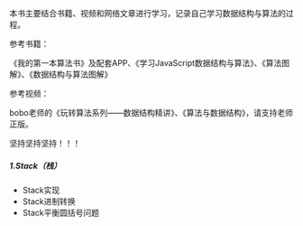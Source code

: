 本书主要结合书籍、视频和网络文章进行学习，记录自己学习数据结构与算法的过程。



参考书籍：

《我的第一本算法书》及配套APP、《学习JavaScript数据结构与算法》、《算法图解》、《数据结构与算法图解》



参考视频：

bobo老师的《玩转算法系列——数据结构精讲》、《算法与数据结构》，请支持老师正版。



坚持坚持坚持！！！



##### 1.Stack（栈）

- Stack实现
- Stack进制转换
- Stack平衡圆括号问题